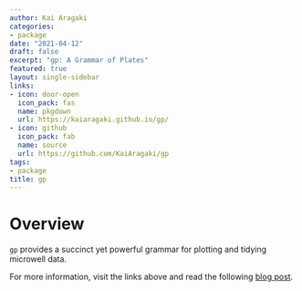 ```yaml
---
author: Kai Aragaki
categories:
- package
date: "2021-04-12"
draft: false
excerpt: "gp: A Grammar of Plates"
featured: true
layout: single-sidebar
links:
- icon: door-open
  icon_pack: fas
  name: pkgdown
  url: https://kaiaragaki.github.io/gp/
- icon: github
  icon_pack: fab
  name: source
  url: https://github.com/KaiAragaki/gp
tags:
- package
title: gp
---
```


# Overview

`gp` provides a succinct yet powerful grammar for plotting and tidying microwell data. 

For more information, visit the links above and read the following [blog post](https://kaioinformatics.netlify.app/blog/2022-04-12-serving-up-plates-with-gp/).